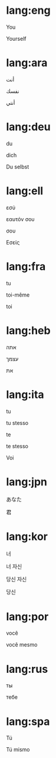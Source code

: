 # lang:eng

You

Yourself

# lang:ara

أنت

نفسك

أنتي

# lang:deu

du

dich

Du selbst

# lang:ell

εσύ

εαυτόν σου

σου

Εσείς

# lang:fra

tu

toi-même

toi

# lang:heb

אתה

עצמך

את

# lang:ita

tu

tu stesso

te

te stesso

Voi

# lang:jpn

あなた

君

# lang:kor

너

너 자신

당신 자신

당신

# lang:por

você

você mesmo

# lang:rus

ты

тебе

# lang:spa

Tú

Tú mismo